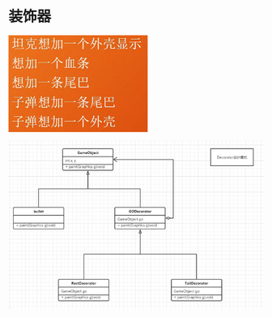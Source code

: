 # 装饰器

![image-20211103110719025](https://raw.githubusercontent.com/handsomeyi/Pics/master/image-20211103110719025.png)





![image-20211103111024061](https://raw.githubusercontent.com/handsomeyi/Pics/master/image-20211103111024061.png)








